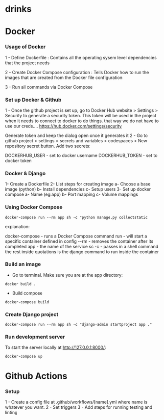 # drinks

# Docker

### Usage of Docker

1 - Define Dockerfile : Contains all the operating sysem level dependencies that the project needs

2 - Create Docker Compose configuration : Tells Docker how to run the images that are created from the Docker file configuration

3 - Run all commands via Docker Compose

### Set up Docker & Github

1 - Once the github project is set up, go to Docker Hub website > Settings > Security to generate a security token. This token will be used in the project when it needs to connect to docker to do things. that way we do not have to use our creds....
https://hub.docker.com/settings/security

Generate token and keep the dialog open once it generates it
2 - Go to github project > settings > secrets and variables > codespaces < New repository secret button. Add two secrets:

DOCKERHUB_USER - set to docker username
DOCKERHUB_TOKEN - set to docker token

### Docker & Django

1- Create a Dockerfile
2- List steps for creating image
a- Choose a base image (python)
b- Install dependencies
c- Setup users
3- Set up docker compose
a- Name (eg:app)
b- Port mapping
c- Volume mappings

### Using Docker Compose

```
docker-compose run --rm app sh -c "python manage.py collectstatic

```

explanation:

docker-compose - runs a Docker Compose command
run - will start a specific container defined in config
--rm - removes the container after its completed
app - the name of the service
sc -c - passes in a shell command
the rest inside quotations is the django command to run inside the container

### Build an image

- Go to terminal. Make sure you are at the app directory:

```
docker build .

```

- Build compose

```
docker-compose build

```

### Create Django project

```
docker-compose run --rm app sh -c "django-admin startproject app ."

```

### Run development server

To start the server locally at http://127.0.0.1:8000/:

```
docker-compose up

```

# Github Actions

### Setup

1 - Create a config file at .github/workflows/[name].yml where name is whatever you want.
2 - Set triggers
3 - Add steps for running testing and linting
